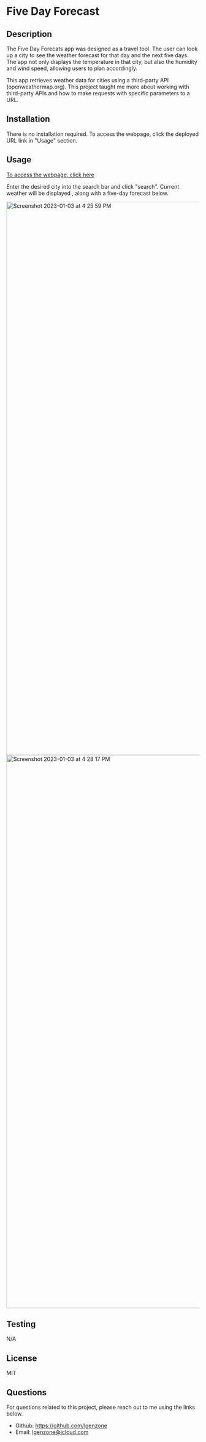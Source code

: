 # Five Day Forecast 

## Description 

The Five Day Forecats app was designed as a travel tool. The user can look up a city to see the weather forecast for that day and the next five days. The app not only displays the temperature in that city, but also the humidity and wind speed, allowing users to plan accordingly.

This app retrieves weather data for cities using a third-party API (openweathermap.org). This project taught me more about working with third-party APIs and how to make requests with specific parameters to a URL.

## Installation 

There is no installation required. To access the webpage, click the deployed URL link in "Usage" section. 

## Usage 

[To access the webpage, click here](https://lgenzone.github.io/five-day-weather-forecast/) <br/>

Enter the desired city into the search bar and click "search". Current weather will be displayed  , along with a five-day forecast below. <br/>

<img width="1440" alt="Screenshot 2023-01-03 at 4 25 59 PM" src="https://user-images.githubusercontent.com/113480175/210458087-0a6db869-ad43-43d1-baa1-498908427e46.png">

<img width="1440" alt="Screenshot 2023-01-03 at 4 28 17 PM" src="https://user-images.githubusercontent.com/113480175/210458216-36c280f7-f864-48a8-96b9-0ea7ca1d7849.png">

## Testing 
N/A

## License 
MIT

## Questions 
For questions related to this project, please reach out to me using the links below. 
  * Github: https://github.com/lgenzone
  * Email: lgenzone@icloud.com 





